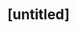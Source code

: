 ---
pid: ch33
title: "[untitled]"
location_transcription: city hall
coordinates: "[-75.162899504633, 39.952714279846]"
zipcode: '19119'
gen_neighborhood: Northwest Philadelphia
neighborhood: Mount Airy
outside_phl: 
age: 
age_range: 
instagram: 
image_file_name: ch_33.jpg
proposal_transcription: Latrobe + other architectural + city planners from earliest
  days of city
topic: Architecture,Person,History
topic_summary: 0, 0, 0, 0
type: Other No Form
keywords_other: 
credit: 
image_labels: 
twitter: 
facebook: 
permalink: "/monuments/ch33/"
layout: item-page
---